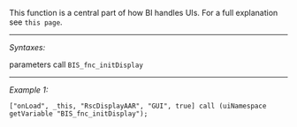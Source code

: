 This function is a central part of how BI handles UIs. For a full explanation see `this page`.


---
*Syntaxes:*

parameters call `BIS_fnc_initDisplay`

---
*Example 1:*

```sqf
["onLoad", _this, "RscDisplayAAR", "GUI", true] call (uiNamespace getVariable "BIS_fnc_initDisplay");
```